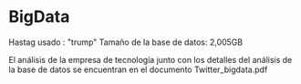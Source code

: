 # BigData
Hastag usado : "trump"
Tamaño de la base de datos: 2,005GB

El análisis de la empresa de tecnología junto con los detalles del análisis de la base de datos se encuentran en el documento Twitter_bigdata.pdf
